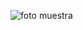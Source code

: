 
![foto muestra](https://www.google.com/url?sa=i&source=images&cd=&ved=2ahUKEwiSnvTz4JviAhWCsp4KHW9hC90QjRx6BAgBEAU&url=https%3A%2F%2Fimagenes247.com%2Fimagenes-de-amor%2F&psig=AOvVaw2QiCQ_6KoElIlOj5gZiOVw&ust=1557948588698194)
